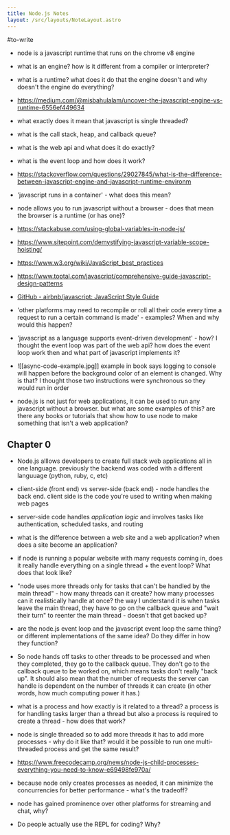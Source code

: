 ```yaml
---
title: Node.js Notes
layout: /src/layouts/NoteLayout.astro
---
```


#to-write 

- node is a javascript runtime that runs on the chrome v8 engine

- what is an engine? how is it different from a compiler or interpreter?

- what is a runtime? what does it do that the engine doesn't and why doesn't the engine do everything?

- https://medium.com/@misbahulalam/uncover-the-javascript-engine-vs-runtime-6556ef449634

- what exactly does it mean that javascript is single threaded?

- what is the call stack, heap, and callback queue?

- what is the web api and what does it do exactly?

- what is the event loop and how does it work?

- https://stackoverflow.com/questions/29027845/what-is-the-difference-between-javascript-engine-and-javascript-runtime-environm

- 'javascript runs in a container' - what does this mean?

- node allows you to run javascript without a browser - does that mean the browser is a runtime (or has one)?

- https://stackabuse.com/using-global-variables-in-node-js/

- https://www.sitepoint.com/demystifying-javascript-variable-scope-hoisting/

- https://www.w3.org/wiki/JavaScript_best_practices

- https://www.toptal.com/javascript/comprehensive-guide-javascript-design-patterns

- [GitHub - airbnb/javascript: JavaScript Style Guide](https://github.com/airbnb/javascript)

- 'other platforms may need to recompile or roll all their code every time a request to run a certain command is made' - examples? When and why would this happen?

- 'javascript as a language supports event-driven development' - how? I thought the event loop was part of the web api? how does the event loop work then and what part of javascript implements it?

- ![[async-code-example.jpg]] example in book says logging to console will happen before the background color of an element is changed. Why is that? I thought those two instructions were synchronous so they would run in order

- node.js is not just for web applications, it can be used to run any javascript without a browser. but what are some examples of this? are there any books or tutorials that show how to use node to make something that isn't a web application?

  
  

## Chapter 0

- Node.js alllows developers to create full stack web applications all in one language. previously the backend was coded with a different languuage (python, ruby, c, etc)

- client-side (front end) vs server-side (back end) - node handles the back end. client side is the code you're used to writing when making web pages

- server-side code handles _application logic_ and involves tasks like authentication, scheduled tasks, and routing

- what is the difference between a web site and a web application? when does a site become an application?

- if node is running a popular website with many requests coming in, does it really handle everything on a single thread + the event loop? What does that look like?

- "node uses more threads only for tasks that can't be handled by the main thread" - how many threads can it create? how many processes can it realistically handle at once? the way I understand it is when tasks leave the main thread, they have to go on the callback queue and "wait their turn" to reenter the main thread - doesn't that get backed up?

- are the node.js event loop and the javascript event loop the same thing? or different implementations of the same idea? Do they differ in how they function?

- So node hands off tasks to other threads to be processed and when they completed, they go to the callback queue. They don't go to the callback queue to be worked on, which means tasks don't really "back up". It should also mean that the number of requests the server can handle is dependent on the number of threads it can create (in other words, how much computing power it has.)

- what is a process and how exactly is it related to a thread? a process is for handling tasks larger than a thread but also a process is required to create a thread - how does that work?

- node is single threaded so to add more threads it has to add more processes - why do it like that? would it be possible to run one multi-threaded process and get the same result?

- https://www.freecodecamp.org/news/node-js-child-processes-everything-you-need-to-know-e69498fe970a/

- because node only creates processes as needed, it can minimize the concurrencies for better performance - what's the tradeoff?

- node has gained prominence over other platforms for streaming and chat, why?

- Do people actually use the REPL for coding? Why?